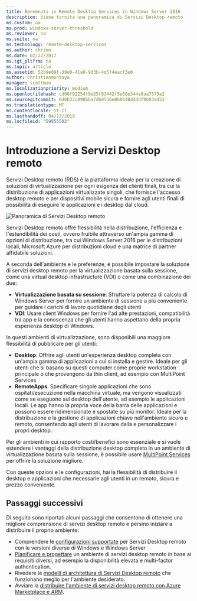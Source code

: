 ```yaml
---
title: Benvenuti in Remote Desktop Services in Windows Server 2016
description: Viene fornita una panoramica di Servizi Desktop remoto
ms.custom: na
ms.prod: windows-server-threshold
ms.reviewer: na
ms.suite: na
ms.technology: remote-desktop-services
ms.author: chrimo
ms.date: 02/22/2017
ms.tgt_pltfrm: na
ms.topic: article
ms.assetid: 52b9e09f-39e0-41a9-9d3b-4d5f4eacf3e0
author: christianmontoya
manager: scottman
ms.localizationpriority: medium
ms.openlocfilehash: cd00f92254f9e55f83442f5e68e344e0aa7579a2
ms.sourcegitcommit: 0d0b32c8986ba7db9536e0b8648d4ddf9b03e452
ms.translationtype: MT
ms.contentlocale: it-IT
ms.lasthandoff: 04/17/2019
ms.locfileid: "59855502"
---
```

# <a name="welcome-to-remote-desktop-services"></a>Introduzione a Servizi Desktop remoto 

Servizi Desktop remoto (RDS) è la piattaforma ideale per la creazione di soluzioni di virtualizzazione per ogni esigenza dei clienti finali, tra cui la distribuzione di applicazioni virtualizzate singoli, che fornisce l'accesso desktop remoto e per dispositivi mobile sicura e fornire agli utenti finali di possibilità di eseguire le applicazioni e i desktop dal cloud.

![Panoramica di Servizi Desktop remoto](.\media\rds-overview.png)

Servizi Desktop remoto offre flessibilità nella distribuzione, l'efficienza e l'estendibilità dei costi, ovvero fruibile attraverso un'ampia gamma di opzioni di distribuzione, tra cui Windows Server 2016 per le distribuzioni locali, Microsoft Azure per distribuzioni cloud e una matrice di partner affidabile soluzioni.

A seconda dell'ambiente e le preferenze, è possibile impostare la soluzione di servizi desktop remoto per la virtualizzazione basata sulla sessione, come una virtual desktop infrastructure (VDI) o come una combinazione dei due:

- **Virtualizzazione basata su sessione**: Sfruttare la potenza di calcolo di Windows Server per fornire un ambiente di sessione a più conveniente per guidare i carichi di lavoro quotidiane degli utenti
- **VDI**: Usare client Windows per fornire l'ad alte prestazioni, compatibilità tra app e la conoscenza che gli utenti hanno aspettano della propria esperienza desktop di Windows.

In questi ambienti di virtualizzazione, sono disponibili una maggiore flessibilità di pubblicare per gli utenti:

- **Desktop**: Offrire agli utenti un'esperienza desktop completa con un'ampia gamma di applicazioni a cui si installa e gestire. Ideale per gli utenti che si basano su questi computer come proprie workstation principale o che provengono da thin client, ad esempio con MultiPoint Services.
- **RemoteApps**: Specificare singole applicazioni che sono ospitati/esecuzione nella macchina virtuale, ma vengono visualizzati come se eseguono sul desktop dell'utente, ad esempio le applicazioni locali. Le app hanno la propria voce della barra delle applicazioni e possono essere ridimensionate e spostate su più monitor. Ideale per la distribuzione e la gestione di applicazioni chiave nell'ambiente sicuro e remoto, consentendo agli utenti di lavorare dalla e personalizzare i propri desktop.

Per gli ambienti in cui rapporto costi/benefici sono essenziale e si vuole estendere i vantaggi della distribuzione desktop completo in un ambiente di virtualizzazione basata sulla sessione, è possibile usare [MultiPoint Services](../multipoint-services/multipoint-services.md) per offrire la soluzione migliore. 

Con queste opzioni e le configurazioni, hai la flessibilità di distribuire il desktop e applicazioni che necessarie agli utenti in un remoto, sicura e prezzo conveniente.

## <a name="next-steps"></a>Passaggi successivi

Di seguito sono riportati alcuni passaggi che consentono di ottenere una migliore comprensione di servizi desktop remoto e persino iniziare a distribuire il proprio ambiente:
-   Comprendere le [configurazioni supportate](rds-supported-config.md) per Servizi Desktop remoto con le versioni diverse di Windows e Windows Server
-   [Pianificare e progettare](rds-plan-and-design.md) un ambiente di servizi desktop remoto in base ai requisiti diversi, ad esempio la disponibilità elevata e multi-factor authentication.
-   Rivedere le [modelli di architettura di Servizi Desktop remoto](desktop-hosting-logical-architecture.md) che funzionano meglio per l'ambiente desiderato.
-   Avviare la [distribuire l'ambiente di servizi desktop remoto con Azure Marketplace e ARM](rds-in-azure.md).
